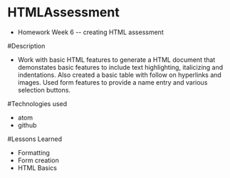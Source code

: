 # HTMLAssessment
- Homework Week 6 -- creating HTML assessment

#Description
- Work with basic HTML features to generate a HTML document that demonstates basic features to include text highlighting, italicizing and indentations. Also created a basic table with follow on hyperlinks and images. Used form features to provide a name entry and various selection buttons. 

#Technologies used
- atom
- github

#Lessons Learned
- Formatting
- Form creation
- HTML Basics
